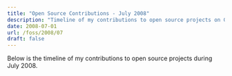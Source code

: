 ```yaml
---
title: "Open Source Contributions - July 2008"
description: "Timeline of my contributions to open source projects on GitHub during July 2008."
date: 2008-07-01
url: /foss/2008/07
draft: false
---
```


Below is the timeline of my contributions to open source projects during July 2008.


